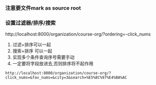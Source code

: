 ### 注意要文件mark as source root

### 设置过滤器/排序/搜索

http://localhost:8000/organization/course-org/?ordering=-click_nums

1. 过滤+排序可以一起
2. 搜索+排序 可以一起
3. 实现多个条件查询序号需要手动
4. 一定要将字段放进去,否则排序将不起作用
```
http://localhost:8000/organization/course-org/?click_nums=&fav_nums=&city=3&search=%E5%8C%97%E4%BA%AC
```